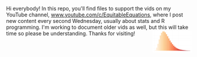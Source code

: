Hi everybody! In this repo, you'll find files to support the vids on my YouTube channel, www.youtube.com/c/EquitableEquations, where I post new content every second Wednesday, usually about stats and R programming. I'm working to document older vids as well, but this will take time so please be understanding. Thanks for visiting!
<img src="rusty_logo.png" align="right" height="60" />



